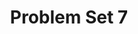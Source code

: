---
style: style2
image_path: /images/pic01.jpg
path: generic.html 
link_path: /electrodynamics/problem_set_7.html
title: Problem Set 7
caption: Energy Lost to Radiation, Scattering
---